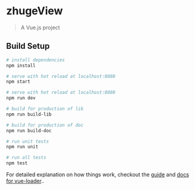 # zhugeView

> A Vue.js project

## Build Setup

``` bash
# install dependencies
npm install

# serve with hot reload at localhost:8080
npm start

# serve with hot reload at localhost:8080
npm run dev

# build for production of lib
npm run build-lib

# build for production of doc
npm run build-doc

# run unit tests
npm run unit

# run all tests
npm test
```

For detailed explanation on how things work, checkout the [guide](http://vuejs-templates.github.io/webpack/) and [docs for vue-loader](http://vuejs.github.io/vue-loader)..

